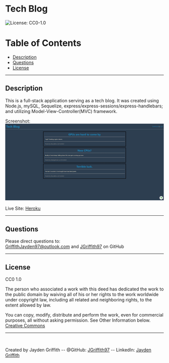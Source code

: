 # Tech Blog

![License: CC0-1.0](https://licensebuttons.net/l/zero/1.0/80x15.png)

# Table of Contents

- [Description](#description)
- [Questions](#questions)
- [License](#license)

---

## Description

This is a full-stack application serving as a tech blog. It was created using Node.js, mySQL, Sequelize, express/express-sessions/express-handlebars; and utilizing Model-View-Controller(MVC) framework.

Screenshot: ![Site Screenshot](./images/Tech-Blog%20Screenshot.jpeg)

Live Site: [Heroku](https://tech-blog-797.herokuapp.com/)

---

## Questions

Please direct questions to:<br/>
[GriffithJayden97@outlook.com](mailto:GriffithJayden97@outlook.com) and [JGriffith97](https://github.com/JGriffith97) on GitHub

---

## License

CC0 1.0

The person who associated a work with this deed has dedicated the work to the
public domain by waiving all of his or her rights to the work worldwide under
copyright law, including all related and neighboring rights, to the extent allowed by law.

You can copy, modify, distribute and perform the work, even for commercial purposes,
all without asking permission. See Other Information below.<br/>
[Creative Commons](http://creativecommons.org/publicdomain/zero/1.0/)

---

<br/>

Created by Jayden Griffith -- @GitHub: [JGriffith97](https://github.com/JGriffith97) -- LinkedIn: [Jayden Griffith](https://www.linkedin.com/in/jayden-griffith-a3b7b9217/)
